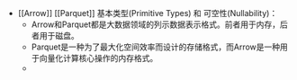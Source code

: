 - [[Arrow]] [[Parquet]] 基本类型(Primitive Types) 和 可空性(Nullability)：
	- Arrow和Parquet都是大数据领域的列示数据表示格式。前者用于内存，后者用于磁盘。
	- Parquet是一种为了最大化空间效率而设计的存储格式，而Arrow是一种用于向量化计算核心操作的内存格式。
	-